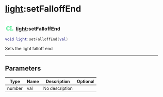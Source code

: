 # [light](../light/README.md):setFalloffEnd

### <img src="../../.gitbook/assets/client.png" width="32" height="32" /> [light](../light/README.md):setFalloffEnd

```lua
void light:setFalloffEnd(val)
```

Sets the light falloff end<br>

-----------------
## Parameters

| Type   | Name | Description | Optional |
| ------ | ---- | ----------- | -------: |
| number | val | No description |   |
